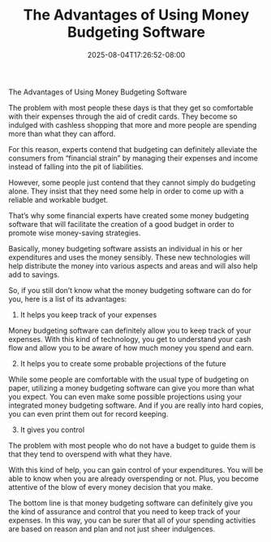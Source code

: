﻿---
title: "The Advantages of Using Money Budgeting Software"
date: 2025-08-04T17:26:52-08:00
description: "Family Budget Tips for Web Success"
featured_image: "/images/Family Budget.jpg"
tags: ["Family Budget"]
---

The Advantages of Using Money Budgeting Software

The problem with most people these days is that they get so comfortable with their expenses through the aid of credit cards. They become so indulged with cashless shopping that more and more people are spending more than what they can afford.

For this reason, experts contend that budgeting can definitely alleviate the consumers from “financial strain” by managing their expenses and income instead of falling into the pit of liabilities.

However, some people just contend that they cannot simply do budgeting alone. They insist that they need some help in order to come up with a reliable and workable budget.

That’s why some financial experts have created some money budgeting software that will facilitate the creation of a good budget in order to promote wise money-saving strategies.

Basically, money budgeting software assists an individual in his or her expenditures and uses the money sensibly. These new technologies will help distribute the money into various aspects and areas and will also help add to savings.

So, if you still don’t know what the money budgeting software can do for you, here is a list of its advantages:

1. It helps you keep track of your expenses

Money budgeting software can definitely allow you to keep track of your expenses. With this kind of technology, you get to understand your cash flow and allow you to be aware of how much money you spend and earn.

2. It helps you to create some probable projections of the future

While some people are comfortable with the usual type of budgeting on paper, utilizing a money budgeting software can give you more than what you expect.  You can even make some possible projections using your integrated money budgeting software. And if you are really into hard copies, you can even print them out for record keeping.

3. It gives you control

The problem with most people who do not have a budget to guide them is that they tend to overspend with what they have. 

With this kind of help, you can gain control of your expenditures. You will be able to know when you are already overspending or not. Plus, you become attentive of the blow of every money decision that you make.

The bottom line is that money budgeting software can definitely give you the kind of assurance and control that you need to keep track of your expenses. In this way, you can be surer that all of your spending activities are based on reason and plan and not just sheer indulgences.

